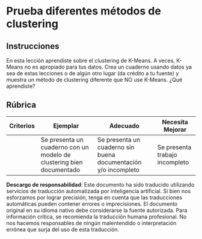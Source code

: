 # Prueba diferentes métodos de clustering

## Instrucciones

En esta lección aprendiste sobre el clustering de K-Means. A veces, K-Means no es apropiado para tus datos. Crea un cuaderno usando datos ya sea de estas lecciones o de algún otro lugar (da crédito a tu fuente) y muestra un método de clustering diferente que NO use K-Means. ¿Qué aprendiste?
## Rúbrica

| Criterios | Ejemplar                                                        | Adecuado                                                             | Necesita Mejorar             |
| --------- | ---------------------------------------------------------------- | -------------------------------------------------------------------- | ---------------------------- |
|           | Se presenta un cuaderno con un modelo de clustering bien documentado | Se presenta un cuaderno sin buena documentación y/o incompleto       | Se presenta trabajo incompleto |

**Descargo de responsabilidad**:
Este documento ha sido traducido utilizando servicios de traducción automatizada por inteligencia artificial. Si bien nos esforzamos por lograr precisión, tenga en cuenta que las traducciones automáticas pueden contener errores o imprecisiones. El documento original en su idioma nativo debe considerarse la fuente autorizada. Para información crítica, se recomienda la traducción humana profesional. No nos hacemos responsables de ningún malentendido o interpretación errónea que surja del uso de esta traducción.